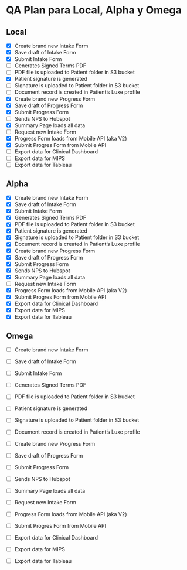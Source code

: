 # QA Plan para Local, Alpha y Omega

## Local

- [x] Create brand new Intake Form
- [x] Save draft of Intake Form
- [x] Submit Intake Form
- [ ] Generates Signed Terms PDF
- [ ] PDF file is uploaded to Patient folder in S3 bucket
- [x] Patient signature is generated
- [ ] Signature is uploaded to Patient folder in S3 bucket
- [ ] Document record is created in Patient’s Luxe profile
- [x] Create brand new Progress Form
- [x] Save draft of Progress Form
- [x] Submit Progress Form
- [ ] Sends NPS to Hubspot
- [x] Summary Page loads all data
- [ ] Request new Intake Form
- [x] Progress Form loads from Mobile API (aka V2)
- [x] Submit Progres Form from Mobile API
- [ ] Export data for Clinical Dashboard
- [ ] Export data for MIPS
- [ ] Export data for Tableau

## Alpha

- [x] Create brand new Intake Form
- [x] Save draft of Intake Form
- [x] Submit Intake Form
- [x] Generates Signed Terms PDF
- [x] PDF file is uploaded to Patient folder in S3 bucket
- [x] Patient signature is generated
- [x] Signature is uploaded to Patient folder in S3 bucket
- [x] Document record is created in Patient’s Luxe profile
- [x] Create brand new Progress Form
- [x] Save draft of Progress Form
- [x] Submit Progress Form
- [x] Sends NPS to Hubspot
- [x] Summary Page loads all data
- [ ] Request new Intake Form
- [x] Progress Form loads from Mobile API (aka V2)
- [x] Submit Progres Form from Mobile API
- [x] Export data for Clinical Dashboard
- [x] Export data for MIPS
- [x] Export data for Tableau

## Omega

- [ ] Create brand new Intake Form
- [ ] Save draft of Intake Form
- [ ] Submit Intake Form
- [ ] Generates Signed Terms PDF
- [ ] PDF file is uploaded to Patient folder in S3 bucket
- [ ] Patient signature is generated
- [ ] Signature is uploaded to Patient folder in S3 bucket
- [ ] Document record is created in Patient’s Luxe profile
- [ ] Create brand new Progress Form
- [ ] Save draft of Progress Form
- [ ] Submit Progress Form
- [ ] Sends NPS to Hubspot
- [ ] Summary Page loads all data
- [ ] Request new Intake Form
- [ ] Progress Form loads from Mobile API (aka V2)
- [ ] Submit Progres Form from Mobile API
- [ ] Export data for Clinical Dashboard
- [ ] Export data for MIPS
- [ ] Export data for Tableau

